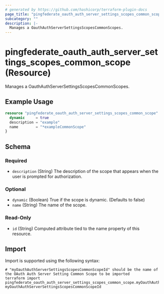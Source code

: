 ```yaml
---
# generated by https://github.com/hashicorp/terraform-plugin-docs
page_title: "pingfederate_oauth_auth_server_settings_scopes_common_scope Resource - terraform-provider-pingfederate"
subcategory: ""
description: |-
  Manages a OauthAuthServerSettingsScopesCommonScopes.
---
```


# pingfederate_oauth_auth_server_settings_scopes_common_scope (Resource)

Manages a OauthAuthServerSettingsScopesCommonScopes.

## Example Usage

```terraform
resource "pingfederate_oauth_auth_server_settings_scopes_common_scope" "oauthAuthServerSettingsScopesCommonScopeExample" {
  dynamic     = true
  description = "example"
  name        = "*exampleCommonScope"
}
```

<!-- schema generated by tfplugindocs -->
## Schema

### Required

- `description` (String) The description of the scope that appears when the user is prompted for authorization.

### Optional

- `dynamic` (Boolean) True if the scope is dynamic. (Defaults to false)
- `name` (String) The name of the scope.

### Read-Only

- `id` (String) Computed attribute tied to the name property of this resource.

## Import

Import is supported using the following syntax:

```shell
# "myOauthAuthServerSettingsScopesCommonScopeId" should be the name of the OAuth Auth Server Setting Common Scope to be imported
terraform import pingfederate_oauth_auth_server_settings_scopes_common_scope.myOauthAuthServerSettingsScopesCommonScope myOauthAuthServerSettingsScopesCommonScopeId
```
